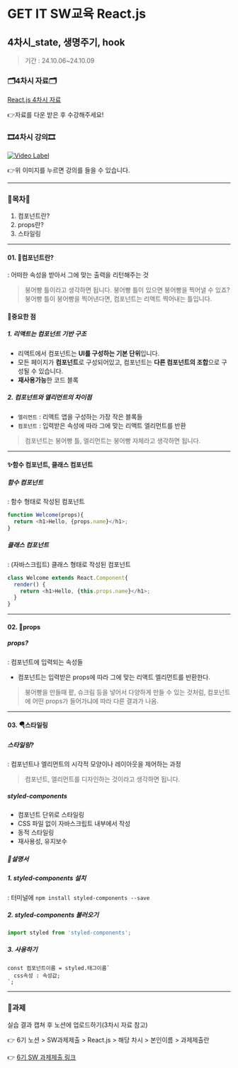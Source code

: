 # GET IT SW교육 React.js
## 4차시_state, 생명주기, hook
> 기간 : 24.10.06~24.10.09

### 🗂️4차시 자료🗂️
[React.js 4차시 자료](https://github.com/getit-knu/Get-React.js/blob/main/4%EC%B0%A8%EC%8B%9C/GETIT%20SW%20%EA%B5%90%EC%9C%A1%20react%20_%204%EC%B0%A8%EC%8B%9C.pdf)

👉자료를 다운 받은 후 수강해주세요!

### 🎞️4차시 강의🎞️
[![Video Label](http://img.youtube.com/vi/lxP8Xeq-12U/0.jpg)](https://youtu.be/lxP8Xeq-12U)

👉위 이미지를 누르면 강의를 들을 수 있습니다.

---

### 🚀목차🚀
1. 컴포넌트란?
2. props란?
3. 스타일링

---

#### 01. 🍃컴포넌트란?
: 어떠한 속성을 받아서 그에 맞는 출력을 리턴해주는 것<br/>
> 붕어빵 틀이라고 생각하면 됩니다. 붕어빵 틀이 있으면 붕어빵을 찍어낼 수 있죠? 붕어빵 틀이 붕어빵을 찍어낸다면, 컴포넌트는 리액트 찍어내는 틀입니다.

#### 📌중요한 점
##### 1. 리액트는 컴포넌트 기반 구조
- 리액트에서 컴포넌트는 **UI를 구성하는 기본 단위**입니다.
- 모든 페이지가 **컴포넌트**로 구성되어있고, 컴포넌트는 **다른 컴포넌트의 조합**으로 구성될 수 있습니다.
- **재사용가능**한 코드 블록
  
##### 2. 컴포넌트와 엘리먼트의 차이점
- `엘리먼트` : 리액트 앱을 구성하는 가장 작은 블록들
- `컴포넌트` : 입력받은 속성에 따라 그에 맞는 리액트 엘리먼트를 반환
> 컴포넌트는 붕어빵 틀, 엘리먼트는 붕어빵 자체라고 생각하면 됩니다.
---
#### ✨함수 컴포넌트, 클래스 컴포넌트
##### 함수 컴포넌트
: 함수 형태로 작성된 컴포넌트
```javascript
function Welcome(props){
  return <h1>Hello, {props.name}</h1>;
}
```

##### 클래스 컴포넌트
: (자바스크립트) 클래스 형태로 작성된 컴포넌트
```javascript
class Welcome extends React.Component{
  render() {
    return <h1>Hello, {this.props.name}</h1>;
  }
}
```

---

#### 02. 💎props
##### props?
: 컴포넌트에 입력되는 속성들

- 컴포넌트는 입력받은 props에 따라 그에 맞는 리액트 엘리먼트를 반환한다.
> 붕어빵을 만들때 팥, 슈크림 등을 넣어서 다양하게 만들 수 있는 것처럼, 컴포넌트에 어떤 props가 들어가냐에 따라 다른 결과가 나옴.

---

#### 03. 🪂스타일링

##### 스타일링?
: 컴포넌트나 엘리먼트의 시각적 모양이나 레이아웃을 제어하는 과정
> 컴포넌트, 엘리먼트를 디자인하는 것이라고 생각하면 됩니다.

##### styled-components
- 컴포넌트 단위로 스타일링
- CSS 파일 없이 자바스크립트 내부에서 작성
- 동적 스타일링
- 재사용성, 유지보수

##### 📄설명서
##### 1. styled-components 설치 
: 터미널에 `npm install styled-components --save`

##### 2. styled-components 불러오기
```javascript
import styled from 'styled-components';
```

##### 3. 사용하기
```
const 컴포넌트이름 = styled.태그이름`
  css속성 : 속성값;
`;
```

---

### 📢과제
실습 결과 캡쳐 후 노션에 업로드하기(3차시 자료 참고)

👉 6기 노션 > SW과제제출 > React.js > 해당 차시 > 본인이름 > 과제제출란

👉 [6기 SW 과제제출 링크](https://www.notion.so/SW-8502eeef321b43e2ad13ece0f626be33)
